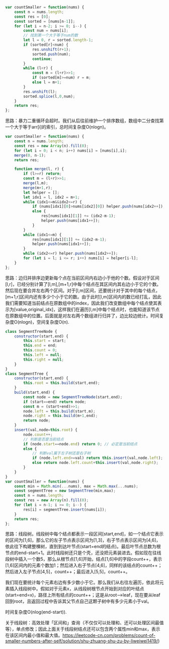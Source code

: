 ```js
var countSmaller = function(nums) {
    const n = nums.length;
    const res = [0];
    const sorted = [nums[n-1]];
    for (let i = n-2; i >= 0; i--) {
        const num = nums[i];
        // 找到第一个大于等于num的数
        let l = 0, r = sorted.length-1;
        if (sorted[r]<num) {
            res.unshift(r+1);
            sorted.push(num);
            continue;
        }
        while (l<r) {
            const m = (l+r)>>1;
            if (sorted[m]>=num) r = m;
            else l = m+1;
        }
        res.unshift(l);
        sorted.splice(l,0,num);
    }
    return res;
};
```

思路：暴力二重循环会超时。我们从后往前维护一个排序数组，数组中二分查找第一个大于等于arr[i]的索引，总时间复杂度O(nlogn)。

```js
var countSmaller = function(nums) {
    const n = nums.length;
    const res = new Array(n).fill(0);
    for (let i = 0; i < n; i++) nums[i] = [nums[i],i];
    merge(0, n-1);
    return res;

    function merge(l, r) {
        if (l>=r) return;
        const m = (l+r)>>1;
        merge(l,m);
        merge(m+1,r);
        let helper = [];
        let idx1 = l, idx2 = m+1;
        while (idx1<=m&&idx2<=r) {
            if (nums[idx1][0]>nums[idx2][0]) helper.push(nums[idx2++]);
            else {
                res[nums[idx1][1]] += (idx2-m-1);
                helper.push(nums[idx1++]);
            }
        }
        while (idx1<=m) {
            res[nums[idx1][1]] += (idx2-m-1);
            helper.push(nums[idx1++]);
        }
        while (idx2<=r) helper.push(nums[idx2++]);
        for (let i = l; i <= r; i++) nums[i] = helper[i-l];
    }
};
```

思路：边归并排序边更新每个点在当前区间内右边小于他的个数。假设对于区间[l,r]，已经分别计算了[l,m],[m+1,r]中每个结点在其区间内其右边小于它的个数。然后现在要合并左右两个区间。对于[l,m]区间，还要统计对于其中的每个结点，[m+1,r]区间内还有多少个小于它的数。由于此时[l,m]区间内的数已经打乱，因此我们需要知道当前结点在原数组中的index，因此我们改变数组中每个结点使其表示为[value,original_idx]，这样我们在遍历[l,m]中每个结点时，也能知道该节点在原数组中的位置。后面就是对左右两个数组进行归并了，边比较边统计。时间复杂度O(nlogn)，空间复杂度O(n).

```js
class SegmentTreeNode {
    constructor(start,end) {
        this.start = start;
        this.end = end;
        this.count = 0;
        this.left = null;
        this.right = null;
    }
}
class SegmentTree {
    constructor(start,end) {
        this.root = this.build(start,end);
    }
    build(start,end) {
        const node = new SegmentTreeNode(start,end);
        if (start==end) return node;
        const m = (start+end)>>1;
        node.left = this.build(start,m);
        node.right = this.build(m+1,end);
        return node;
    }
    insert(val,node=this.root) {
        node.count++;
        // 判断是否是当前结点
        if (node.start==node.end) return 0; // 必定是当前结点
        else {
            // 判断val属于左子树还是右子树
            if (node.left.end>=val) return this.insert(val,node.left);
            else return node.left.count+this.insert(val,node.right);
        }
    }
}
var countSmaller = function(nums) {
    const min = Math.min(...nums), max = Math.max(...nums);
    const segmentTree = new SegmentTree(min,max);
    const n = nums.length;
    const res = new Array(n).fill(0);
    for (let i = n-1; i >= 0; i--) {
        res[i] = segmentTree.insert(nums[i]);
    }
    return res;
};
```

思路：线段树。线段树中每个结点都表示一段区间[start,end]，如一个结点它表示的区间为[1,6]，那么它的左子节点表示区间为[1,3]，右子节点表示区间为[4,6]，依此往下构建整棵树，直到到达叶节点(start=end的结点)。最后叶节点总数为根节点的end-start+1。此时线段树还只是个壳，还没把元素装进去。假如现在往线段树中插入一个数5，那么从根节点[1,6]开始，结点[1,6]中的字段count++，表示[1,6]区间内的元素个数加1；然后进入右子节点[4,6]，同样的该结点的count++；然后进入左子节点[4,5]，count++；最后进入[5,5]，count++。

我们现在要统计每个元素右边有多少数小于它。那么我们从右往左遍历，依此将元素插入线段树中。假如对于元素x，从线段树根节点开始到对应的叶结点(start=end=x)，路径上所有结点的count++；这是从root-->leaf，现在要从leaf回到root，且返回过程中告诉其父节点自己这颗子树中有多少元素小于val。

时间复杂度O(nlog(end-start)).

关于线段树：高效处理「区间和」查询（不仅仅可以处理和、还可以处理区间最值等），单点修改；因此上面关于线段树结点还可以包含两个属性min和max，表示在该区间内最小值和最大值。https://leetcode-cn.com/problems/count-of-smaller-numbers-after-self/solution/shu-zhuang-shu-zu-by-liweiwei1419/)

